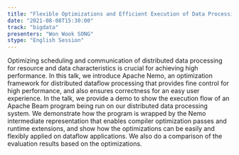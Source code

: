 ```yaml
---
title: "Flexible Optimizations and Efficient Execution of Data Processing on Apache Nemo"
date: "2021-08-08T15:30:00" 
track: "bigdata"
presenters: "Won Wook SONG"
stype: "English Session"
---
```

Optimizing scheduling and communication of distributed data processing for resource and data characteristics is crucial for achieving high performance. In this talk, we introduce Apache Nemo, an optimization framework for distributed dataflow processing that provides fine control for high performance, and also ensures correctness for an easy user experience. In the talk, we provide a demo to show the execution flow of an Apache Beam program being run on our distributed data processing system. We demonstrate how the program is wrapped by the Nemo intermediate representation that enables compiler optimization passes and runtime extensions, and show how the optimizations can be easily and flexibly applied on dataflow applications. We also do a comparison of the evaluation results based on the optimizations.